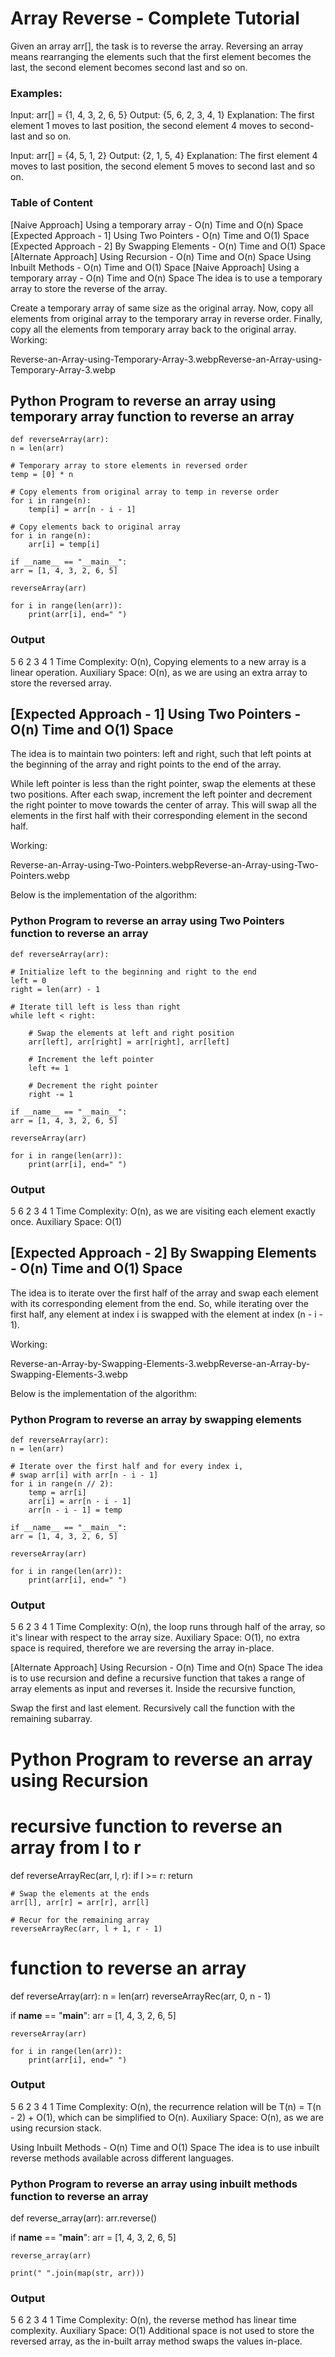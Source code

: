 # Array Reverse - Complete Tutorial

Given an array arr[], the task is to reverse the array. Reversing an array means rearranging the elements such that the first element becomes the last, the second element becomes second last and so on.

### Examples:

Input: arr[] = {1, 4, 3, 2, 6, 5}
Output: {5, 6, 2, 3, 4, 1}
Explanation: The first element 1 moves to last position, the second element 4 moves to second-last and so on.

Input: arr[] = {4, 5, 1, 2}
Output: {2, 1, 5, 4}
Explanation: The first element 4 moves to last position, the second element 5 moves to second last and so on.

### Table of Content

[Naive Approach] Using a temporary array - O(n) Time and O(n) Space
[Expected Approach - 1] Using Two Pointers - O(n) Time and O(1) Space
[Expected Approach - 2] By Swapping Elements - O(n) Time and O(1) Space
[Alternate Approach] Using Recursion - O(n) Time and O(n) Space
Using Inbuilt Methods - O(n) Time and O(1) Space
[Naive Approach] Using a temporary array - O(n) Time and O(n) Space
The idea is to use a temporary array to store the reverse of the array.

Create a temporary array of same size as the original array.
Now, copy all elements from original array to the temporary array in reverse order.
Finally, copy all the elements from temporary array back to the original array.
Working:

Reverse-an-Array-using-Temporary-Array-3.webpReverse-an-Array-using-Temporary-Array-3.webp

## Python Program to reverse an array using temporary array function to reverse an array
    def reverseArray(arr):
    n = len(arr)
    
    # Temporary array to store elements in reversed order
    temp = [0] * n
  
    # Copy elements from original array to temp in reverse order
    for i in range(n):
        temp[i] = arr[n - i - 1]
  
    # Copy elements back to original array
    for i in range(n):
        arr[i] = temp[i]

    if __name__ == "__main__":
    arr = [1, 4, 3, 2, 6, 5]

    reverseArray(arr)
  
    for i in range(len(arr)):
        print(arr[i], end=" ")

### Output
5 6 2 3 4 1 
Time Complexity: O(n), Copying elements to a new array is a linear operation.
Auxiliary Space: O(n), as we are using an extra array to store the reversed array.

## [Expected Approach - 1] Using Two Pointers - O(n) Time and O(1) Space
The idea is to maintain two pointers: left and right, such that left points at the beginning of the array and right points to the end of the array.

While left pointer is less than the right pointer, swap the elements at these two positions. After each swap, increment the left pointer and decrement the right pointer to move towards the center of array. This will swap all the elements in the first half with their corresponding element in the second half.

Working:

Reverse-an-Array-using-Two-Pointers.webpReverse-an-Array-using-Two-Pointers.webp


Below is the implementation of the algorithm:




### Python Program to reverse an array using Two Pointers function to reverse an array
    def reverseArray(arr):
    
    # Initialize left to the beginning and right to the end
    left = 0
    right = len(arr) - 1
  
    # Iterate till left is less than right
    while left < right:
        
        # Swap the elements at left and right position
        arr[left], arr[right] = arr[right], arr[left]
      
        # Increment the left pointer
        left += 1
      
        # Decrement the right pointer
        right -= 1

    if __name__ == "__main__":
    arr = [1, 4, 3, 2, 6, 5]

    reverseArray(arr)
  
    for i in range(len(arr)):
        print(arr[i], end=" ")

### Output
5 6 2 3 4 1 
Time Complexity: O(n), as we are visiting each element exactly once.
Auxiliary Space: O(1)

## [Expected Approach - 2] By Swapping Elements - O(n) Time and O(1) Space
The idea is to iterate over the first half of the array and swap each element with its corresponding element from the end. So, while iterating over the first half, any element at index i is swapped with the element at index (n - i - 1).

Working:

Reverse-an-Array-by-Swapping-Elements-3.webpReverse-an-Array-by-Swapping-Elements-3.webp


Below is the implementation of the algorithm:


### Python Program to reverse an array by swapping elements

    def reverseArray(arr):
    n = len(arr)
    
    # Iterate over the first half and for every index i,
    # swap arr[i] with arr[n - i - 1]
    for i in range(n // 2):
        temp = arr[i]
        arr[i] = arr[n - i - 1]
        arr[n - i - 1] = temp

    if __name__ == "__main__":
    arr = [1, 4, 3, 2, 6, 5]

    reverseArray(arr)
  
    for i in range(len(arr)):
        print(arr[i], end=" ")

### Output
5 6 2 3 4 1 
Time Complexity: O(n), the loop runs through half of the array, so it's linear with respect to the array size.
Auxiliary Space: O(1), no extra space is required, therefore we are reversing the array in-place.

[Alternate Approach] Using Recursion - O(n) Time and O(n) Space
The idea is to use recursion and define a recursive function that takes a range of array elements as input and reverses it. Inside the recursive function,

Swap the first and last element.
Recursively call the function with the remaining subarray.



# Python Program to reverse an array using Recursion

# recursive function to reverse an array from l to r
def reverseArrayRec(arr, l, r):
    if l >= r:
        return
  
    # Swap the elements at the ends
    arr[l], arr[r] = arr[r], arr[l]
  
    # Recur for the remaining array
    reverseArrayRec(arr, l + 1, r - 1)

# function to reverse an array
def reverseArray(arr):
    n = len(arr)
    reverseArrayRec(arr, 0, n - 1)

if __name__ == "__main__":
    arr = [1, 4, 3, 2, 6, 5]

    reverseArray(arr)
  
    for i in range(len(arr)):
        print(arr[i], end=" ")

### Output
5 6 2 3 4 1 
Time Complexity: O(n), the recurrence relation will be T(n) = T(n - 2) + O(1), which can be simplified to O(n).
Auxiliary Space: O(n), as we are using recursion stack.

Using Inbuilt Methods - O(n) Time and O(1) Space
The idea is to use inbuilt reverse methods available across different languages.




### Python Program to reverse an array using inbuilt methods function to reverse an array
def reverse_array(arr):
    arr.reverse()

if __name__ == "__main__":
    arr = [1, 4, 3, 2, 6, 5]

    reverse_array(arr)
  
    print(" ".join(map(str, arr))) 

### Output
5 6 2 3 4 1 
Time Complexity: O(n), the reverse method has linear time complexity.
Auxiliary Space: O(1) Additional space is not used to store the reversed array, as the in-built array method swaps the values in-place.
